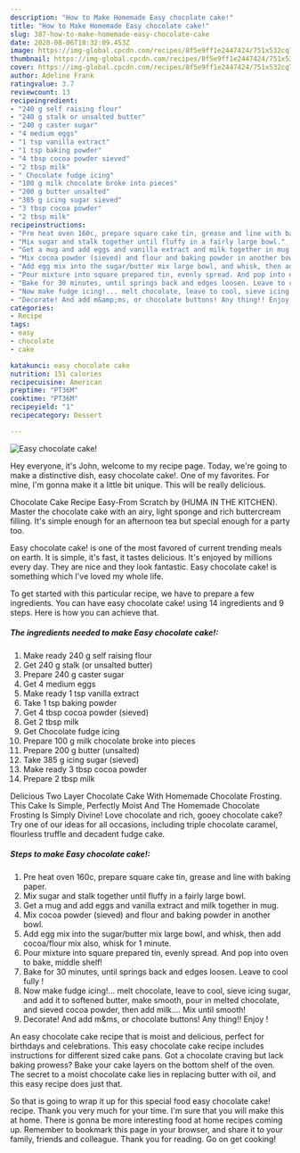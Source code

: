 ```yaml
---
description: "How to Make Homemade Easy chocolate cake!"
title: "How to Make Homemade Easy chocolate cake!"
slug: 387-how-to-make-homemade-easy-chocolate-cake
date: 2020-08-06T10:32:09.453Z
image: https://img-global.cpcdn.com/recipes/8f5e9ff1e2447424/751x532cq70/easy-chocolate-cake-recipe-main-photo.jpg
thumbnail: https://img-global.cpcdn.com/recipes/8f5e9ff1e2447424/751x532cq70/easy-chocolate-cake-recipe-main-photo.jpg
cover: https://img-global.cpcdn.com/recipes/8f5e9ff1e2447424/751x532cq70/easy-chocolate-cake-recipe-main-photo.jpg
author: Adeline Frank
ratingvalue: 3.7
reviewcount: 13
recipeingredient:
- "240 g self raising flour"
- "240 g stalk or unsalted butter"
- "240 g caster sugar"
- "4 medium eggs"
- "1 tsp vanilla extract"
- "1 tsp baking powder"
- "4 tbsp cocoa powder sieved"
- "2 tbsp milk"
- " Chocolate fudge icing"
- "100 g milk chocolate broke into pieces"
- "200 g butter unsalted"
- "385 g icing sugar sieved"
- "3 tbsp cocoa powder"
- "2 tbsp milk"
recipeinstructions:
- "Pre heat oven 160c, prepare square cake tin, grease and line with baking paper."
- "Mix sugar and stalk together until fluffy in a fairly large bowl."
- "Get a mug and add eggs and vanilla extract and milk together in mug."
- "Mix cocoa powder (sieved) and flour and baking powder in another bowl."
- "Add egg mix into the sugar/butter mix large bowl, and whisk, then add cocoa/flour mix also, whisk for 1 minute."
- "Pour mixture into square prepared tin, evenly spread. And pop into oven to bake, middle shelf!"
- "Bake for 30 minutes, until springs back and edges loosen. Leave to cool fully !"
- "Now make fudge icing!... melt chocolate, leave to cool, sieve icing sugar, and add it to softened butter, make smooth, pour in melted chocolate, and sieved cocoa powder, then add milk.... Mix until smooth!"
- "Decorate! And add m&amp;ms, or chocolate buttons! Any thing!! Enjoy !"
categories:
- Recipe
tags:
- easy
- chocolate
- cake

katakunci: easy chocolate cake 
nutrition: 151 calories
recipecuisine: American
preptime: "PT36M"
cooktime: "PT36M"
recipeyield: "1"
recipecategory: Dessert

---
```



![Easy chocolate cake!](https://img-global.cpcdn.com/recipes/8f5e9ff1e2447424/751x532cq70/easy-chocolate-cake-recipe-main-photo.jpg)

Hey everyone, it's John, welcome to my recipe page. Today, we're going to make a distinctive dish, easy chocolate cake!. One of my favorites. For mine, I'm gonna make it a little bit unique. This will be really delicious.

Chocolate Cake Recipe Easy-From Scratch by (HUMA IN THE KITCHEN). Master the chocolate cake with an airy, light sponge and rich buttercream filling. It&#39;s simple enough for an afternoon tea but special enough for a party too.

Easy chocolate cake! is one of the most favored of current trending meals on earth. It is simple, it's fast, it tastes delicious. It's enjoyed by millions every day. They are nice and they look fantastic. Easy chocolate cake! is something which I've loved my whole life.


To get started with this particular recipe, we have to prepare a few ingredients. You can have easy chocolate cake! using 14 ingredients and 9 steps. Here is how you can achieve that.

<!--inarticleads1-->

##### The ingredients needed to make Easy chocolate cake!:

1. Make ready 240 g self raising flour
1. Get 240 g stalk (or unsalted butter)
1. Prepare 240 g caster sugar
1. Get 4 medium eggs
1. Make ready 1 tsp vanilla extract
1. Take 1 tsp baking powder
1. Get 4 tbsp cocoa powder (sieved)
1. Get 2 tbsp milk
1. Get  Chocolate fudge icing
1. Prepare 100 g milk chocolate broke into pieces
1. Prepare 200 g butter (unsalted)
1. Take 385 g icing sugar (sieved)
1. Make ready 3 tbsp cocoa powder
1. Prepare 2 tbsp milk


Delicious Two Layer Chocolate Cake With Homemade Chocolate Frosting. This Cake Is Simple, Perfectly Moist And The Homemade Chocolate Frosting Is Simply Divine! Love chocolate and rich, gooey chocolate cake? Try one of our ideas for all occasions, including triple chocolate caramel, flourless truffle and decadent fudge cake. 

<!--inarticleads2-->

##### Steps to make Easy chocolate cake!:

1. Pre heat oven 160c, prepare square cake tin, grease and line with baking paper.
1. Mix sugar and stalk together until fluffy in a fairly large bowl.
1. Get a mug and add eggs and vanilla extract and milk together in mug.
1. Mix cocoa powder (sieved) and flour and baking powder in another bowl.
1. Add egg mix into the sugar/butter mix large bowl, and whisk, then add cocoa/flour mix also, whisk for 1 minute.
1. Pour mixture into square prepared tin, evenly spread. And pop into oven to bake, middle shelf!
1. Bake for 30 minutes, until springs back and edges loosen. Leave to cool fully !
1. Now make fudge icing!... melt chocolate, leave to cool, sieve icing sugar, and add it to softened butter, make smooth, pour in melted chocolate, and sieved cocoa powder, then add milk.... Mix until smooth!
1. Decorate! And add m&amp;ms, or chocolate buttons! Any thing!! Enjoy !


An easy chocolate cake recipe that is moist and delicious, perfect for birthdays and celebrations. This easy chocolate cake recipe includes instructions for different sized cake pans. Got a chocolate craving but lack baking prowess? Bake your cake layers on the bottom shelf of the oven. The secret to a moist chocolate cake lies in replacing butter with oil, and this easy recipe does just that. 

So that is going to wrap it up for this special food easy chocolate cake! recipe. Thank you very much for your time. I'm sure that you will make this at home. There is gonna be more interesting food at home recipes coming up. Remember to bookmark this page in your browser, and share it to your family, friends and colleague. Thank you for reading. Go on get cooking!
